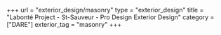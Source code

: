 +++
url = "exterior_design/masonry"
type = "exterior_design"
title = "Labonté Project - St-Sauveur - Pro Design Exterior Design"
category = ["DARE"]
exterior_tag = "masonry"
+++

